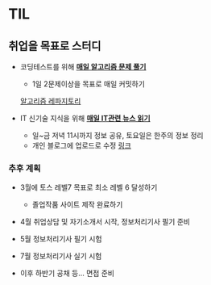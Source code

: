 # TIL

## 취업을 목표로 스터디

- 코딩테스트를 위해 **<u>매일 알고리즘 문제 풀기</u>**
    - 1일 2문제이상을 목표로 매일 커밋하기

  [알고리즘 레파지토리](https://github.com/chlee1001/Algorithm )

    
    
- IT 신기술 지식을 위해 **<u>매일 IT관련 뉴스 읽기</u>**
    
    - 일~금 저녁 11시까지 정보 공유, 토요일은 한주의 정보 정리
    - 개인 블로그에 업로드로 수정 [링크](https://chlee1001.github.io)



### 추후 계획

- 3월에 토스 레벨7 목표로 최소 레벨 6 달성하기
    - 졸업작품 사이트 제작 완료하기

- 4월 취업상담 및 자기소개서 시작, 정보처리기사 필기 준비
- 5월 정보처리기사 필기 시험
- 7월 정보처리기사 실기 시험
- 이후 하반기 공채 등... 면접 준비